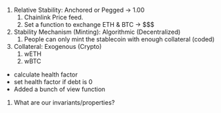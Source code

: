 1. Relative Stability: Anchored or Pegged -> 1.00
    1. Chainlink Price feed.
    2. Set a function to exchange ETH & BTC -> $$$
2. Stability Mechanism (Minting): Algorithmic (Decentralized)
    1. People can only mint the stablecoin with enough collateral (coded)
3. Collateral: Exogenous (Crypto)
    1. wETH
    2. wBTC

- calculate health factor
- set health factor if debt is 0
- Added a bunch of view function

1. What are our invariants/properties?